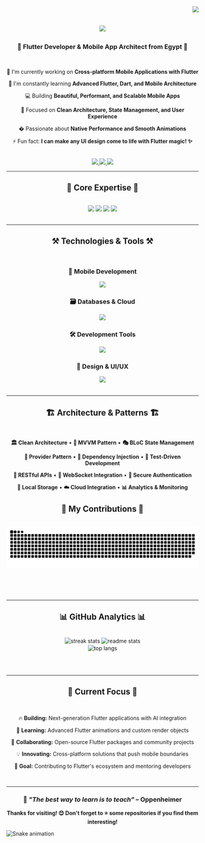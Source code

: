 <img align="right" src="https://visitor-badge.laobi.icu/badge?page_id=mahmoudasal.mahmoudasal" />

<h1 align="center">
    <img src="https://readme-typing-svg.herokuapp.com/?font=Righteous&size=35&center=true&vCenter=true&width=500&height=70&duration=4000&lines=Hi+There!+👋;+I'm+Mahmoud+Asal!;" />
</h1>

<h3 align="center">🚀 Flutter Developer & Mobile App Architect from Egypt 📱</h3>

<br/>

<div align="center">
 
 🔭 I'm currently working on **Cross-platform Mobile Applications with Flutter**
 
 🌱 I'm constantly learning **Advanced Flutter, Dart, and Mobile Architecture**
 
 💻 Building **Beautiful, Performant, and Scalable Mobile Apps**
 
 🎯 Focused on **Clean Architecture, State Management, and User Experience**
 
 � Passionate about **Native Performance and Smooth Animations**

 ⚡ Fun fact: **I can make any UI design come to life with Flutter magic! ✨**
 
</div>

<br/>

<div align="center"> 
  <a href="mailto:mahmoudasal@gmail.com">
    <img src="https://img.shields.io/badge/Gmail-333333?style=for-the-badge&logo=gmail&logoColor=red" />
  </a>
  <a href="https://linkedin.com/in/mahmoudasal" target="_blank">
    <img src="https://img.shields.io/badge/LinkedIn-0077B5?style=for-the-badge&logo=linkedin&logoColor=white" target="_blank" />
  </a>
  <a href="https://github.com/mahmoudasal" target="_blank">
    <img src="https://img.shields.io/badge/GitHub-100000?style=for-the-badge&logo=github&logoColor=white" target="_blank" />
  </a>
</div>

<hr/>

<h2 align="center">🎯 Core Expertise 🎯</h2>
<br/>
<div align="center">
    <img src="https://img.shields.io/badge/Flutter-02569B?style=for-the-badge&logo=flutter&logoColor=white" />
    <img src="https://img.shields.io/badge/Dart-0175C2?style=for-the-badge&logo=dart&logoColor=white" />
    <img src="https://img.shields.io/badge/Android-3DDC84?style=for-the-badge&logo=android&logoColor=white" />
    <img src="https://img.shields.io/badge/iOS-000000?style=for-the-badge&logo=ios&logoColor=white" />
</div>

<br/>
<hr/>
 
<h2 align="center">⚒️ Technologies & Tools ⚒️</h2>
<br/>

<h3 align="center">📱 Mobile Development</h3>
<div align="center">
    <img src="https://skillicons.dev/icons?i=flutter,dart" />
</div>


<h3 align="center">🗃️ Databases & Cloud</h3>
<div align="center">
    <img src="https://skillicons.dev/icons?i=firebase,mysql" />
</div>


<h3 align="center">🛠️ Development Tools</h3>
<div align="center">
    <img src="https://skillicons.dev/icons?i=vscode,androidstudio,xcode,git,github,gitlab" />
</div>

<h3 align="center">🎨 Design & UI/UX</h3>
<div align="center">
    <img src="https://skillicons.dev/icons?i=figma,ps,ai,html,css,js" />
</div>

<br/>
<hr/>

<h2 align="center">🏗️ Architecture & Patterns 🏗️</h2>
<br/>
<div align="center">
    
**🏛️ Clean Architecture** • **🔄 MVVM Pattern** • **🎭 BLoC State Management**
    
**🧩 Provider Pattern** • **🔗 Dependency Injection** • **🧪 Test-Driven Development**
    
**📡 RESTful APIs** • **🔌 WebSocket Integration** • **🔐 Secure Authentication**
    
**💾 Local Storage** • **☁️ Cloud Integration** • **📊 Analytics & Monitoring**

</div>


<div align="center">
  <h2>🐍 My Contributions 🐍</h2>
  <br>
  <img alt="snake eating my contributions" src="https://raw.githubusercontent.com/salesp07/salesp07/output/github-contribution-grid-snake.svg" />
  
  <br/><br/><br/>
</div>

<hr/>

<h2 align="center">📊 GitHub Analytics 📊</h2>
<br/>

<div align="center">
  <img width="390" src="https://github-readme-streak-stats-salesp07.vercel.app/?user=mahmoudasal&count_private=true&theme=react&border_radius=10" alt="streak stats"/>
  <img width="390" src="https://github-readme-stats-salesp07.vercel.app/api?username=mahmoudasal&count_private=true&show_icons=true&theme=react&rank_icon=github&border_radius=10" alt="readme stats" />
  <br/>
  <img width="325" align="center" src="https://github-readme-stats-salesp07.vercel.app/api/top-langs/?username=mahmoudasal&hide=HTML&langs_count=8&layout=compact&theme=react&border_radius=10&size_weight=0.5&count_weight=0.5&exclude_repo=github-readme-stats" alt="top langs" />
</div>

<br/><br/>

<hr/>

<h2 align="center">🎯 Current Focus 🎯</h2>
<br/>

<div align="center">
    
🔥 **Building:** Next-generation Flutter applications with AI integration
    
📖 **Learning:** Advanced Flutter animations and custom render objects
    
🤝 **Collaborating:** Open-source Flutter packages and community projects
    
💡 **Innovating:** Cross-platform solutions that push mobile boundaries
    
🎯 **Goal:** Contributing to Flutter's ecosystem and mentoring developers

</div>

<br/>

---

<div align="center">
    
### 💭 *"The best way to learn is to teach"* – Oppenheimer

**Thanks for visiting! 😊 Don't forget to ⭐ some repositories if you find them interesting!**

</div>

<img src="https://raw.githubusercontent.com/mahmoudasal/mahmoudasal/output/github-contribution-grid-snake.svg" alt="Snake animation" />
